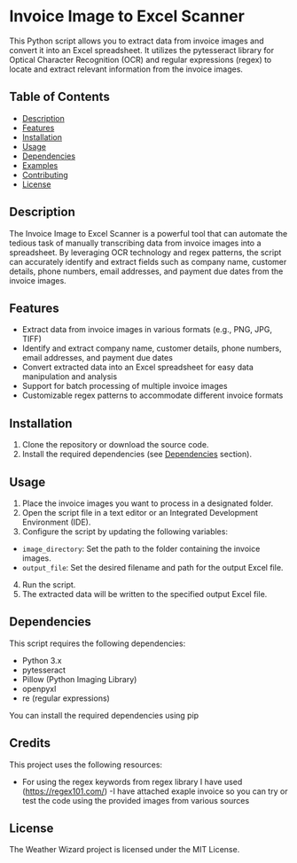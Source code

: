 # Invoice Image to Excel Scanner

This Python script allows you to extract data from invoice images and convert it into an Excel spreadsheet. It utilizes the pytesseract library for Optical Character Recognition (OCR) and regular expressions (regex) to locate and extract relevant information from the invoice images.

## Table of Contents

- [Description](#description)
- [Features](#features)
- [Installation](#installation)
- [Usage](#usage)
- [Dependencies](#dependencies)
- [Examples](#examples)
- [Contributing](#contributing)
- [License](#license)

## Description

The Invoice Image to Excel Scanner is a powerful tool that can automate the tedious task of manually transcribing data from invoice images into a spreadsheet. By leveraging OCR technology and regex patterns, the script can accurately identify and extract fields such as company name, customer details, phone numbers, email addresses, and payment due dates from the invoice images.

## Features

- Extract data from invoice images in various formats (e.g., PNG, JPG, TIFF)
- Identify and extract company name, customer details, phone numbers, email addresses, and payment due dates
- Convert extracted data into an Excel spreadsheet for easy data manipulation and analysis
- Support for batch processing of multiple invoice images
- Customizable regex patterns to accommodate different invoice formats

## Installation

1. Clone the repository or download the source code.
2. Install the required dependencies (see [Dependencies](#dependencies) section).

## Usage

1. Place the invoice images you want to process in a designated folder.
2. Open the script file in a text editor or an Integrated Development Environment (IDE).
3. Configure the script by updating the following variables:
  - `image_directory`: Set the path to the folder containing the invoice images.
  - `output_file`: Set the desired filename and path for the output Excel file.
4. Run the script.
5. The extracted data will be written to the specified output Excel file.

## Dependencies

This script requires the following dependencies:

- Python 3.x
- pytesseract
- Pillow (Python Imaging Library)
- openpyxl
- re (regular expressions)

You can install the required dependencies using pip

## Credits
This project uses the following resources:

- For using the regex keywords from regex library I have used (https://regex101.com/)
-I have attached exaple invoice so you can try or test the code using the provided images from various sources

## License
The Weather Wizard project is licensed under the MIT License.

